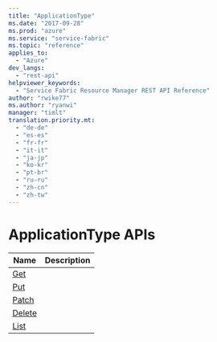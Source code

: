 ```yaml
---
title: "ApplicationType"
ms.date: "2017-09-28"
ms.prod: "azure"
ms.service: "service-fabric"
ms.topic: "reference"
applies_to: 
  - "Azure"
dev_langs: 
  - "rest-api"
helpviewer_keywords: 
  - "Service Fabric Resource Manager REST API Reference"
author: "rwike77"
ms.author: "ryanwi"
manager: "timlt"
translation.priority.mt: 
  - "de-de"
  - "es-es"
  - "fr-fr"
  - "it-it"
  - "ja-jp"
  - "ko-kr"
  - "pt-br"
  - "ru-ru"
  - "zh-cn"
  - "zh-tw"
---
```

# ApplicationType APIs

| Name | Description |
| --- | --- |
| [Get](sfrp-2017-07-01-preview-api-applicationtype_get.md) |  |
| [Put](sfrp-2017-07-01-preview-api-applicationtype_put.md) |  |
| [Patch](sfrp-2017-07-01-preview-api-applicationtype_patch.md) |  |
| [Delete](sfrp-2017-07-01-preview-api-applicationtype_delete.md) |  |
| [List](sfrp-2017-07-01-preview-api-applicationtype_list.md) |  |

